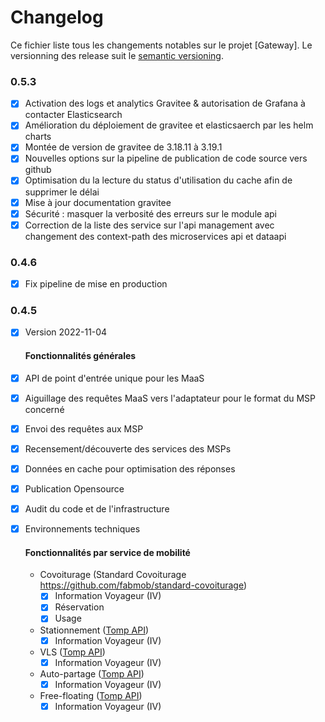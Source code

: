 # Changelog

Ce fichier liste tous les changements notables sur le projet [Gateway].
Le versionning des release suit le [semantic versioning](http://semver.org).

### 0.5.3
- [x] Activation des logs et analytics Gravitee & autorisation de Grafana à contacter Elasticsearch
- [x] Amélioration du déploiement de gravitee et elasticsaerch par les helm charts
- [x] Montée de version de gravitee de  3.18.11 à 3.19.1
- [x] Nouvelles options sur la pipeline de publication de code source vers github
- [x] Optimisation du la lecture du status d'utilisation du cache afin de supprimer le délai
- [x] Mise à jour documentation gravitee
- [x] Sécurité : masquer la verbosité des erreurs sur le module api
- [x] Correction de la liste des service sur l'api management avec changement des context-path des microservices api et dataapi

### 0.4.6
- [x] Fix pipeline de mise en production

### 0.4.5

- [X] Version 2022-11-04
  #### Fonctionnalités générales
- [X] API de point d'entrée unique pour les MaaS
- [X] Aiguillage des requêtes MaaS vers l'adaptateur pour le format du MSP concerné
- [X] Envoi des requêtes aux MSP
- [X] Recensement/découverte des services des MSPs
- [X] Données en cache pour optimisation des réponses
- [X] Publication Opensource
- [X] Audit du code et de l'infrastructure
- [X] Environnements techniques

  #### Fonctionnalités par service de mobilité
    - Covoiturage (Standard Covoiturage https://github.com/fabmob/standard-covoiturage)
        - [X] Information Voyageur (IV)
        - [X] Réservation
        - [X] Usage
    - Stationnement ([Tomp API](https://app.swaggerhub.com/apis-docs/TOMP-API-WG/transport-operator_maas_provider_api/1.3.0))
        - [X] Information Voyageur (IV)
    - VLS ([Tomp API](https://app.swaggerhub.com/apis-docs/TOMP-API-WG/transport-operator_maas_provider_api/1.3.0))
        - [X] Information Voyageur (IV)
    - Auto-partage ([Tomp API](https://app.swaggerhub.com/apis-docs/TOMP-API-WG/transport-operator_maas_provider_api/1.3.0))
        - [X] Information Voyageur (IV)
    - Free-floating ([Tomp API](https://app.swaggerhub.com/apis-docs/TOMP-API-WG/transport-operator_maas_provider_api/1.3.0))
        - [X] Information Voyageur (IV)